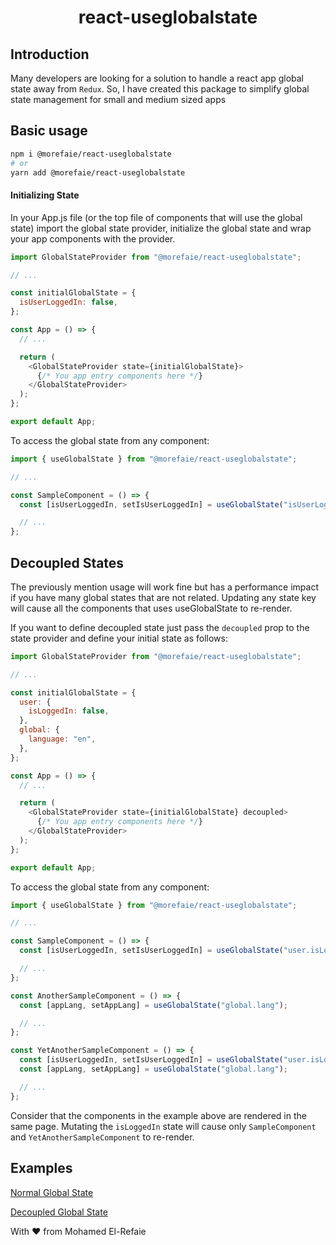 <h1 align="center">react-useglobalstate</h1>

## Introduction

Many developers are looking for a solution to handle a react app global state away from `Redux`. So, I have created this package to simplify global state management for small and medium sized apps

## Basic usage

```sh
npm i @morefaie/react-useglobalstate
# or
yarn add @morefaie/react-useglobalstate
```

#### Initializing State

In your App.js file (or the top file of components that will use the global state) import the global state provider, initialize the global state and wrap your app components with the provider.

```js
import GlobalStateProvider from "@morefaie/react-useglobalstate";

// ...

const initialGlobalState = {
  isUserLoggedIn: false,
};

const App = () => {
  // ...

  return (
    <GlobalStateProvider state={initialGlobalState}>
      {/* You app entry components here */}
    </GlobalStateProvider>
  );
};

export default App;
```

To access the global state from any component:

```js
import { useGlobalState } from "@morefaie/react-useglobalstate";

// ...

const SampleComponent = () => {
  const [isUserLoggedIn, setIsUserLoggedIn] = useGlobalState("isUserLoggedIn");

  // ...
};
```

## Decoupled States

The previously mention usage will work fine but has a performance impact if you have many global states that are not related. Updating any state key will cause all the components that uses useGlobalState to re-render.

If you want to define decoupled state just pass the `decoupled` prop to the state provider and define your initial state as follows:

```js
import GlobalStateProvider from "@morefaie/react-useglobalstate";

// ...

const initialGlobalState = {
  user: {
    isLoggedIn: false,
  },
  global: {
    language: "en",
  },
};

const App = () => {
  // ...

  return (
    <GlobalStateProvider state={initialGlobalState} decoupled>
      {/* You app entry components here */}
    </GlobalStateProvider>
  );
};

export default App;
```

To access the global state from any component:

```js
import { useGlobalState } from "@morefaie/react-useglobalstate";

// ...

const SampleComponent = () => {
  const [isUserLoggedIn, setIsUserLoggedIn] = useGlobalState("user.isLoggedIn");

  // ...
};

const AnotherSampleComponent = () => {
  const [appLang, setAppLang] = useGlobalState("global.lang");

  // ...
};

const YetAnotherSampleComponent = () => {
  const [isUserLoggedIn, setIsUserLoggedIn] = useGlobalState("user.isLoggedIn");
  const [appLang, setAppLang] = useGlobalState("global.lang");

  // ...
};
```

Consider that the components in the example above are rendered in the same page. Mutating the `isLoggedIn` state will cause only `SampleComponent` and `YetAnotherSampleComponent` to re-render.

## Examples

[Normal Global State](https://codesandbox.io/s/useglobalstate-basic-usage-xnmo3)

[Decoupled Global State]()

With ❤️ from Mohamed El-Refaie
